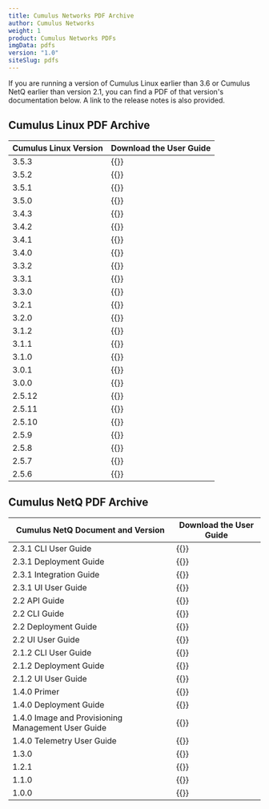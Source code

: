 ```yaml
---
title: Cumulus Networks PDF Archive
author: Cumulus Networks
weight: 1
product: Cumulus Networks PDFs
imgData: pdfs
version: "1.0"
siteSlug: pdfs
---
```


If you are running a version of Cumulus Linux earlier than 3.6 or Cumulus NetQ earlier than version 2.1, you can find a PDF of that version's documentation below. A link to the release notes is also provided.

## Cumulus Linux PDF Archive

| Cumulus Linux Version | Download the User Guide |
| --------------------- | ----------------------- |
| 3.5.3                 | {{<exlink url="https://drive.google.com/file/d/1ukDhBbljA4DNc85XvQZcPzGp7tJZauFV/view?usp=sharing" text="3.5.3 PDF">}}  |
| 3.5.2                 | {{<exlink url="https://drive.google.com/file/d/14_c9FJFGjllrBLCEj_Sq00AVvEjfLIyD/view?usp=sharing" text="3.5.2 PDF">}}  |
| 3.5.1                 | {{<exlink url="https://drive.google.com/file/d/1XeT9NcGKWzWbnKsDHq9P2KJc1LYnmVPD/view?usp=sharing" text="3.5.1 PDF">}}  |
| 3.5.0                 | {{<exlink url="https://drive.google.com/file/d/1MeVaQHmkQV3cyLBErn3NrPHsRmqzLiAK/view?usp=sharing" text="3.5.0 PDF">}}  |
| 3.4.3                 | {{<exlink url="https://drive.google.com/file/d/1byNbpQIcqaWLBUiDr5zEV7x18206rhbo/view?usp=sharing" text="3.4.3 PDF">}}  |
| 3.4.2                 | {{<exlink url="https://drive.google.com/file/d/1KJjO49zYAao5pLgBcHOHNuXYboZL1hn-/view?usp=sharing" text="3.4.2 PDF">}}  |
| 3.4.1                 | {{<exlink url="https://drive.google.com/file/d/1yQpM_Xqa4tlJ2Qf2wZO8E-AB2Qsygbgi/view?usp=sharing" text="3.4.1 PDF">}}  |
| 3.4.0                 | {{<exlink url="https://drive.google.com/file/d/1fisLuhuR41iGdSTMb946WDND1S6jeBJQ/view?usp=sharing" text="3.4.0 PDF">}}  |
| 3.3.2                 | {{<exlink url="https://drive.google.com/file/d/1PT6-kr6gP4M5BvQe6qemUu0tUw24VT7P/view?usp=sharing" text="3.3.2 PDF">}}  |
| 3.3.1                 | {{<exlink url="https://drive.google.com/file/d/1yV7wESuS0uCN97Bm7gTakEB7P0Wme2KC/view?usp=sharing" text="3.3.1 PDF">}}  |
| 3.3.0                 | {{<exlink url="https://drive.google.com/file/d/1nDtgxfTUHkoU8IcmrIc83RGIp9mo9xNj/view?usp=sharing" text="3.3.0 PDF">}}  |
| 3.2.1                 | {{<exlink url="https://drive.google.com/file/d/1sJRIvZiw4SQjRSSsmCrXCs39jtbHb2Ap/view?usp=sharing" text="3.2.1 PDF">}}  |
| 3.2.0                 | {{<exlink url="https://drive.google.com/file/d/1xUOo9s9YMUrsdGElvMnzgNFRGLMvEA20/view?usp=sharing" text="3.2.0 PDF">}}  |
| 3.1.2                 | {{<exlink url="https://drive.google.com/file/d/1sDFeH6_DUEOtT2_l7nSVpzCfCDfoNZSQ/view?usp=sharing" text="3.1.2 PDF">}}  |
| 3.1.1                 | {{<exlink url="https://drive.google.com/file/d/14hQsaprH4BBmvwniR2rJCgg0TpVLqhFM/view?usp=sharing " text="3.1.1 PDF">}}  |
| 3.1.0                 | {{<exlink url="https://drive.google.com/file/d/1HtT_BbUk6e9kWj0afEMfeTBwCpgMxeym/view?usp=sharing" text="3.1.0 PDF">}}  |
| 3.0.1                 | {{<exlink url="https://drive.google.com/file/d/1jBm-mIbf3bJytOuRqMcLJo0WCQO_Ay_3/view?usp=sharing" text="3.0.1 PDF">}}  |
| 3.0.0                 | {{<exlink url="https://drive.google.com/file/d/1ShN0y77Bffzb9qiNhsPItZfFuU2TpWWK/view?usp=sharing" text="3.0.0 PDF">}}  |
| 2.5.12                | {{<exlink url="https://drive.google.com/file/d/1ZxEh5uBdhPqs207AcfKBErGJv4fkUzC_/view?usp=sharing" text="2.5.12 PDF">}} |
| 2.5.11                | {{<exlink url="https://drive.google.com/file/d/16sPs6awzVUmnU6ZVRU8KYKt_8S9tAD9x/view?usp=sharing" text="2.5.11 PDF">}} |
| 2.5.10                | {{<exlink url="https://drive.google.com/file/d/1Qut6aDpCRmM_VOYF2UXROczFsgqNLSn8/view?usp=sharing" text="2.5.10 PDF">}} |
| 2.5.9                 | {{<exlink url="https://drive.google.com/file/d/1Q2YNfSHpOS9YRbtiJP8gqKEKcRTryDDB/view?usp=sharing" text="2.5.9 PDF">}}
| 2.5.8                 | {{<exlink url="https://drive.google.com/file/d/1jdAJR4jEA4kdBZmKd7soWTga4FXoZQMH/view?usp=sharing" text="2.5.8 PDF">}}  |
| 2.5.7                 | {{<exlink url="https://drive.google.com/file/d/19-Ix2xi8RY2AsYQ4Ytz5q38RxVG0rrfC/view?usp=sharing" text="2.5.7 PDF">}}  |
| 2.5.6                 | {{<exlink url="https://drive.google.com/file/d/1eJbWmkTmnAabDfpAZBpAVCunTOhtSaS7/view?usp=sharing" text="2.5.6 PDF">}}  |

## Cumulus NetQ PDF Archive

| Cumulus NetQ Document and Version | Download the User Guide |
| --------------------------------- | ----------------------- |
| 2.3.1 CLI User Guide                               | {{<exlink url="https://drive.google.com/file/d/1eMVVPVz-Ni_vQmcrPuzJUoIxoAeE41Q1/view?usp=sharing" text="2.3.1 CLI Guide PDF" >}}          |
| 2.3.1 Deployment Guide                             | {{<exlink url="https://drive.google.com/file/d/1R1iRc2C3tmbm6aELdadwpOSIXloHZGQ3/view?usp=sharing" text="2.3.1 Deployment Guide PDF" >}}   |
| 2.3.1 Integration Guide                            | {{<exlink url="https://drive.google.com/file/d/1VdPB-hCkySgndDNIHirtcl4rTYCZK5M9/view?usp=sharing" text="2.3.1 Integration Guide PDF" >}}  |
| 2.3.1 UI User Guide                                | {{<exlink url="https://drive.google.com/file/d/1iJsLVyheC8t3oIlblycnn6kEC_ODp7cE/view?usp=sharing" text="2.3.1 UI Guide PDF" >}}           |
| 2.2 API Guide                                      | {{<exlink url="https://drive.google.com/file/d/19F9-QWSavnTezLfk8E5orBUdOdM_nZxI/view?usp=sharing" text="2.2 API Guide PDF" >}}          |
| 2.2 CLI Guide                                      | {{<exlink url="https://drive.google.com/file/d/18eBtJknj2Oh1w9xHGGGTFpHYMLGkl8En/view?usp=sharing" text="2.2 CLI Guide PDF" >}}          |
| 2.2 Deployment Guide                               | {{<exlink url="https://drive.google.com/file/d/11t3u9XNzd68BufVf0H-Y_MU9lupUGUgH/view?usp=sharing" text="2.2 Deployment Guide PDF" >}}   |
| 2.2 UI User Guide                                  | {{<exlink url="https://drive.google.com/file/d/16bSLPF7LND2svvEX0bqGzYc8guJd_UII/view?usp=sharing" text="2.2 UI Guide PDF" >}}           |
| 2.1.2 CLI User Guide                               | {{<exlink url="https://drive.google.com/file/d/1kBEKyVH9pIoIKrqtjMYh8yOdZBHWy1fE/view?usp=sharing" text="2.1.2 CLI Guide PDF" >}}        |
| 2.1.2 Deployment Guide                             | {{<exlink url="https://drive.google.com/file/d/1d-2kZGNynGzvPYBERxejFwzzkDQQWv6q/view?usp=sharing" text="2.1.2 Deployment Guide PDF" >}} |
| 2.1.2 UI User Guide                                | {{<exlink url="https://drive.google.com/file/d/1rxW6Jiwh_tAVt4TnrAQWhTDwAHDB2Pjf/view?usp=sharing" text="2.1.2 User Interface Guide PDF" >}}         |
| 1.4.0 Primer                                       | {{<exlink url="https://drive.google.com/file/d/1i-Nk1YAcszAInU2YX_OtsARtLxSprLAJ/view?usp=sharing" text="1.4.0 Primer PDF">}}                   |
| 1.4.0 Deployment Guide                             | {{<exlink url="https://drive.google.com/file/d/1uMjy-qUz9i1Vpi9E2EDeofjV0FzIlFos/view?usp=sharing" text="1.4.0 Deployment Guide PDF">}}                   |
| 1.4.0 Image and Provisioning Management User Guide | {{<exlink url="https://drive.google.com/file/d/1-Dx_BdtIbMBv7wXMS13xtc7gFn0iEb_W/view?usp=sharing" text="1.4.0 Image and Provisioning Management User Guide PDF">}}                   |
| 1.4.0 Telemetry User Guide                         | {{<exlink url="https://drive.google.com/file/d/1FlzPdWUd8iH2ehgiSvVt62IM7DsXzc3L/view?usp=sharing" text="1.4.0 Telemetry User Guide PDF">}}                   |
| 1.3.0                                              | {{<exlink url="https://drive.google.com/file/d/1hhypkbj51VyVUosjqBC7zkRIxfT5EP2T/view?usp=sharing" text="1.3.0 PDF">}}                   |
| 1.2.1                                              | {{<exlink url="https://drive.google.com/file/d/1f7AgrTwQtLtL-kPAU8faULv5uo60A9zG/view?usp=sharing" text="1.2.1 PDF">}}                   |
| 1.1.0                                              | {{<exlink url="https://drive.google.com/file/d/1AHt-a0yR2De7H3Wz-LB1ZETMMQkXl2Vx/view?usp=sharing" text="1.1.0 PDF">}}                   |
| 1.0.0                                              | {{<exlink url="https://drive.google.com/file/d/1el6arIsVvKBiYKYYnc2wz_YJhpeRAhn-/view?usp=sharing" text="1.0.0 PDF">}}                   |

<!-- ## Cumulus Chassis PDF Archive

{{<exlink url="https://drive.google.com/open?id=1HgxfqpHPR4kQdlkRck98X7fXd9YE4oFh" text="Cumulus Chassis PDF">}} -->
